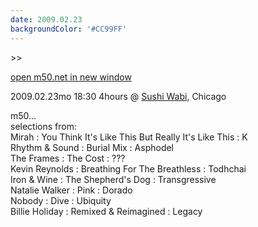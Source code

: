 ```yaml
---
date: 2009.02.23
backgroundColor: '#CC99FF'
---
```


\>>

[open m50.net in new window  
](http://m50.net/)

2009.02.23mo 18:30 4hours @ [Sushi Wabi](http://www.sushiwabi.com/), Chicago  

m50...  
selections from:  
Mirah : You Think It's Like This But Really It's Like This : K  
Rhythm & Sound : Burial Mix : Asphodel  
The Frames : The Cost : ???  
Kevin Reynolds : Breathing For The Breathless : Todhchai  
Iron & Wine : The Shepherd's Dog : Transgressive  
Natalie Walker : Pink : Dorado  
Nobody : Dive : Ubiquity  
Billie Holiday : Remixed & Reimagined : Legacy